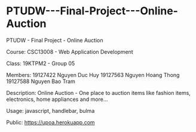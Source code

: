 # PTUDW---Final-Project---Online-Auction
PTUDW - Final Project - Online Auction

Course: CSC13008 - Web Application Development

Class: 19KTPM2 - Group 05

Members: 19127422 Nguyen Duc Huy
         19127563 Nguyen Hoang Thong
         19127588 Nguyen Bao Tram

Description: Online Auction - One place to auction items like fashion items, electronics, home appliances and more...

Usage: javascript, handlebar, bulma

Public: https://upoa.herokuapp.com
